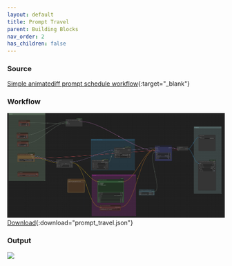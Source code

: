```yaml
---
layout: default
title: Prompt Travel
parent: Building Blocks
nav_order: 2
has_children: false
---
```



### Source

[Simple animatediff prompt schedule workflow](https://discord.com/channels/1076117621407223829/1159506047124373654){:target="_blank"}

### Workflow
![](../../assets/images/prompt_travel_workflow.png)
[Download](../../assets/comfyui/prompt_travel.json){:download="prompt_travel.json"}


### Output

![](../../assets/images/prompt_travel_output.gif)


